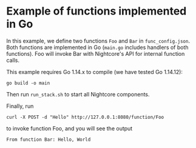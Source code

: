 Example of functions implemented in Go
==================================

In this example, we define two functions `Foo` and `Bar` in `func_config.json`.
Both functions are implemented in Go (`main.go` includes handlers of both functions).
Foo will invoke Bar with Nightcore's API for internal function calls.

This example requires Go 1.14.x to compile (we have tested Go 1.14.12):
```
go build -o main
```
Then run `run_stack.sh` to start all Nightcore components.

Finally, run
```
curl -X POST -d "Hello" http://127.0.0.1:8080/function/Foo
```
to invoke function Foo, and you will see the output
```
From function Bar: Hello, World
```
